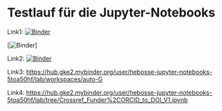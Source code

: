 # Testlauf für die Jupyter-Notebooks

Link1:  [![Binder](https://mybinder.org/badge_logo.svg)](https://hub.gke2.mybinder.org/user/hebosse-jupyter-notebooks-g8uc8k2c/lab)

[![Binder](https://mybinder.org/badge_logo.svg)]


Link2:  [![Binder](https://mybinder.org/badge_logo.svg)](https://hub.gke2.mybinder.org/user/hebosse-jupyter-notebooks-eseiur3b/lab)

Link3: https://hub.gke2.mybinder.org/user/hebosse-jupyter-notebooks-5toa50hf/lab/workspaces/auto-G

Link4: https://hub.gke2.mybinder.org/user/hebosse-jupyter-notebooks-5toa50hf/lab/tree/Crossref_Funder%2CORCID_to_DOI_V1.ipynb 


